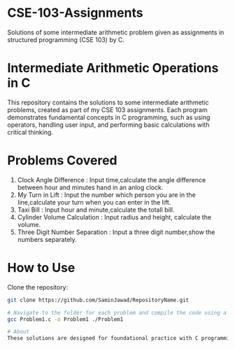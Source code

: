 # CSE-103-Assignments
Solutions of some intermediate arithmetic problem given as assignments in structured programming (CSE 103) by C.

# Intermediate Arithmetic Operations in C
This repository contains the solutions to some intermediate arithmetic problems, created as part of my CSE 103 assignments. Each program demonstrates fundamental concepts in C programming, such as using operators, handling user input, and performing basic calculations with critical thinking.

# Problems Covered
1. Clock Angle Difference : Input time,calculate the angle difference between hour and minutes hand in an anlog clock.
2. My Turn in Lift : Input the number which person you are in the line,calculate your turn when you can enter in the lift.
3. Taxi Bill : Input hour and minute,calculate the totall bill.
4. Cylinder Volume Calculation : Input radius and height, calculate the volume.
5. Three Digit Number Separation : Input a three digit number,show the numbers separately.
# How to Use
Clone the repository: 
```bash
git clone https://github.com/SaminJawad/RepositoryName.git

# Navigate to the folder for each problem and compile the code using a C compiler. For example:
gcc Problem1.c -o Problem1 ./Problem1

# About
These solutions are designed for foundational practice with C programming. They showcase intermediate arithmetic operations and demonstrate how to work with variables, user input, and calculations.
